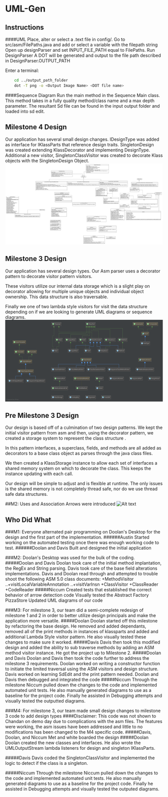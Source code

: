 # UML-Gen

## Instructions
####UML
Place, alter or select a .text file in config/.
Go to src/asm/FilePaths.java and add or select a variable with the filepath string
Open up designParser and set INPUT_FILE_PATH equal to FilePaths.<Path var name>
Run DesignParser
A DOT will be generated and output to the file path described in DesignParser.OUTPUT_PATH
 
Enter a terminal:
```bash
    cd ../output_path_folder
    dot -T png -o <Output Image Name> <DOT file name>
```

####Sequence Diagram
Run the main method in the Sequence Main class. This method takes in a fully quality method/class name and a max depth parameter. The resultant Sd file can be found in the input output folder and loaded into sd edit.


## Milestone 4 Design
Our application has several small design changes.  IDesignType was added as interface for IKlassParts that reference design traits. 
SingletonDesign was created extending KlassDecorator and implementing DesignType. Additional a new visitor, SingletonClassVisitor was created to decorate Klass objects with the SingletonDesign Object.
![Alt text](images/Milestone-4-UML.png "Milestone Four Design")

## Milestone 3 Design
Our application has several design types.
Our Asm parser uses a decorator pattern to decorate visitor pattern visitors. 

These visitors utilize our internal data storage which is a slight play on decorator allowing for multiple unique objects and individual object ownership.
This data structure is also traversable.

Finally we one of two lambda style visitors for visit the data structure depending on if we are looking to generate UML diagrams or sequence diagrams.
![Alt text](images/SimpleDesignDiagram.png "Milestone Three Design")

## Pre Milestone 3 Design
Our design is based off of a culmination of two design patterns. We kept the initial visitor pattern from asm and then, using the decorator pattern, we created a storage system to represent the class structure . 

In this pattern interfaces, a superclass, fields, and methods are all added as decorators to a base class object as parses through the java class files. 

We then created a KlassStorage instance to allow each set of interfaces a shared memory system on which to decorate the class. This keeps the instance updating with each call.

Our design will be simple to adjust and is flexible at runtime. The only issues is the shared memory is not completely thread safe, nor do we use thread safe data structures. 

##M2:
Uses and Association Arrows were introduced
![Alt text](images/??.png "Milestone Two Design")



## Who Did What
###M1:
Everyone alternated pair programming on Doolan's Desktop for the design and the first part of the implementation.
######Austin
Started working on the automated testing once there was enough working code to test.
######Doolan and Davis
Built and designed the initial application

 
 

###M2:
Doolan's Desktop was used for the bulk of the coding.
#####Doolan and Davis
Doolan took care of the initial method implantation, the RegEx and String parsing.
Davis took care of the base field alterations implementations.
Davis and Doolan read through and attempted to trouble shoot the following ASM 5.0 class documents:
+MethodVisitor
..+visitLocalVariableAnnotation
..+visitVarInsn
+ClassVisitor
+ClassReader
+CodeReader
#####Niccum
Created tests that established the correct behavior of arrow detection code
Visually tested the  Abstract Factory PizzaStore
Updated UML diagrams of our code

###M3:
For milestone 3, our team did a semi-complete redesign of milestone 1 and 2 in order to better utilize design principals and make the application more versatile. 
#####Doolan
Doolan started off this milestone by refactoring the base design. 
He removed and added dependants, removed all of the print methods in instances of klassparts and added and additional Lambda Style visitor pattern. 
He also visually tested these changes to make sure it worked.
#####Davis 
Davis then took this modified design and added the ability to sub traverse methods by adding an ASM method visitor instance. 
He got the project up to Milestone 2.
#####Doolan and Davis
Doolan and Davis then took the code further to address the milestone 3 requirements. 
Doolan worked on writing a constructor function to initiate the limited traversal using the ASM visitors and design structure.
Davis worked on learning SdEdit and the print pattern needed. Doolan and Davis then debugged and integrated the code
#####Niccum
Through the milestone Niccum pulled down the changes to the code and implemented automated unit tests. 
He also manually generated diagrams to use as a baseline for the project code. 
Finally he assisted in Debugging attempts and visually tested the outputted diagrams. 


###M4:
For milestone 3, our team made small design changes to milestone 3 code to add design types
####Disclaimer:
This code was not shown to Chandan on demo day due to complications with the asm files. The features were working, the asm issues have been addressed and little to no modifications has been changed to the M4 specific code. 
#####Davis, Doolan, and Niccum
Met and white boarded the design
#####Doolan
Doolan created the new classes and interfaces. He also wrote the UMLOutputStream lambda listeners for design and singleton IKlassParts. 

#####Davis 
Davis coded the SingletonClassVisitor and implemented the logic to detect if the class is a singleton.

#####Niccum
Through the milestone Niccum pulled down the changes to the code and implemented automated unit tests. 
He also manually generated diagrams to use as a baseline for the project code. 
Finally he assisted in Debugging attempts and visually tested the outputed diagrams. 
